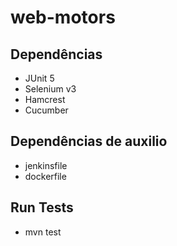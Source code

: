 # web-motors

## Dependências
- JUnit 5
- Selenium v3
- Hamcrest
- Cucumber

## Dependências de auxilio
- jenkinsfile
- dockerfile

## Run Tests
- mvn test
